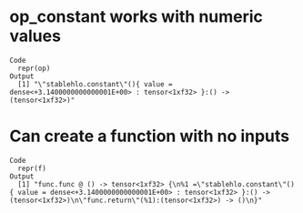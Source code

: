 # op_constant works with numeric values

    Code
      repr(op)
    Output
      [1] "\"stablehlo.constant\"(){ value = dense<+3.1400000000000001E+00> : tensor<1xf32> }:() -> (tensor<1xf32>)"

# Can create a function with no inputs

    Code
      repr(f)
    Output
      [1] "func.func @ () -> tensor<1xf32> {\n%1 =\"stablehlo.constant\"(){ value = dense<+3.1400000000000001E+00> : tensor<1xf32> }:() -> (tensor<1xf32>)\n\"func.return\"(%1):(tensor<1xf32>) -> ()\n}"

